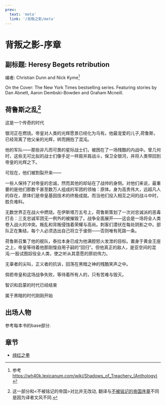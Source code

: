 ```yaml
---
prev:
  text: 'meta'
  link: '/背叛之影/meta'
---
```


# 背叛之影-序章

## 副标题: Heresy Begets retribution

编者: Christian Dunn and Nick Kyme[^背叛之影-序章-1]

[^背叛之影-序章-1]: 参考<https://wh40k.lexicanum.com/wiki/Shadows_of_Treachery_(Anthology)>

On the Cover: The New York Times bestselling series. Featuring stories by Dan Abnett, Aaron Dembski-Bowden and Graham Mcneill.

## 荷鲁斯之乱[^背叛之影-序章-2]

这是一个传奇的时代

银河正在燃烧。帝皇对人类的光辉愿景已经化为乌有。他最宠爱的儿子,荷鲁斯，已经背离了他父亲的光辉，转而拥抱了混沌。

他的军队——那些非凡而可畏的星际战士们，被困在了一场残酷的内战中。曾几何时，这些无可比拟的战士们像手足一样肩并肩战斗，保卫全银河，并将人类带回到帝皇的光辉之下。

可现在，他们被割裂开来——

一些人保持了对帝皇的忠诚，然而其他的却站在了战帅的身侧。对他们来说，最重要的是他们那数千甚至数万人组成的军团的领袖：原体。身为高贵伟大，远超凡人的存在，原体们是帝皇基因技术的终极成就。而当他们投入相互之间的战斗中时，胜负难料。

无数世界正在战火中燃烧。在伊斯塔万五号上，荷鲁斯策划了一次对忠诚派的恶毒打击：三支忠诚军团无一例外的被摧毁了。战争全面展开——这会是一场将全人类卷入战火的冲突。叛乱和背叛侵蚀着荣耀与高尚。刺客们潜伏在每处阴影之中。部队正在集结，每个人必须选出自己将立于谁侧——否则唯有死路一条。

荷鲁斯召集了他的舰队，泰拉本身已成为他满腔怒火发泄的目标。置身于黄金王座之上，帝皇等待着他那刚愎自用子嗣的“回归”。但他真正的敌人，是亚空间的混沌:一股试图奴役全人类，使之听从其意愿的原初伟力。

无辜者的尖叫，正义者的抗诉，回荡在黑暗之神的残酷笑声之中。

倘若帝皇和这场战争失败，等待着所有人的，只有苦难与毁灭。

智识和启蒙的时代已经结束

属于黑暗的时代刚刚开始

[^背叛之影-序章-2]: 这一部分和<不被铭记的帝国>对比并无改动, 翻译与[不被铭记的帝国序章](/不被铭记的帝国/base)不同是因为译者文风不同.

## 出场人物

参考每本书的base部分.

## 章节

+ [绯红之拳](/背叛之影/绯红之拳/meta)
